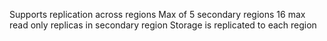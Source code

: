 Supports replication across regions
	Max of 5 secondary regions
	16 max read only replicas in secondary region
	Storage is replicated to each region